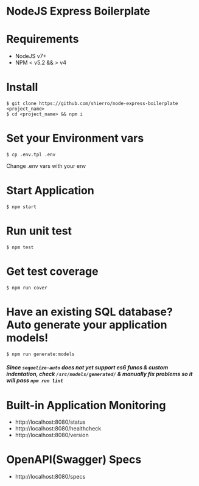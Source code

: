 # NodeJS Express Boilerplate

# Requirements
 - NodeJS v7+
 - NPM < v5.2 && > v4

# Install
```
$ git clone https://github.com/shierro/node-express-boilerplate <project_name>
$ cd <project_name> && npm i
```

# Set your Environment vars
```
$ cp .env.tpl .env
```
Change .env vars with your env

# Start Application
```
$ npm start
```

# Run unit test
```
$ npm test
```

# Get test coverage
```
$ npm run cover
```

# Have an existing SQL database? Auto generate your application models!
```
$ npm run generate:models
```
##### Since `sequelize-auto` does not yet support es6 funcs & custom indentation, check `/src/models/generated/` & manually fix problems so it will pass `npm run lint`

# Built-in Application Monitoring
  - http://localhost:8080/status
  - http://localhost:8080/healthcheck
  - http://localhost:8080/version

# OpenAPI(Swagger) Specs
-  http://localhost:8080/specs
